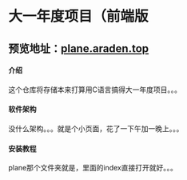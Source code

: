 # 大一年度项目（前端版

## 预览地址：[plane.araden.top](plane.araden.top)

#### 介绍
这个仓库将存储本来打算用C语言搞得大一年度项目。。。

#### 软件架构
没什么架构。。。就是个小页面，花了一下午加一晚上。。。

#### 安装教程
plane那个文件夹就是，里面的index直接打开就好。。。
